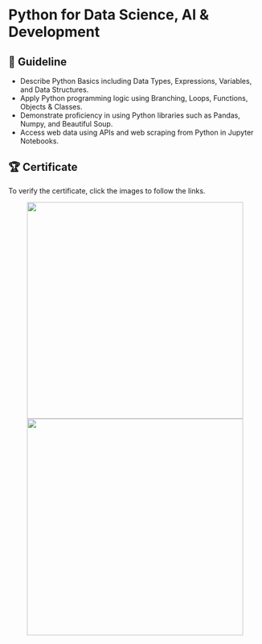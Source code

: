 # Python for Data Science, AI & Development

## 📑 Guideline
- Describe Python Basics including Data Types, Expressions, Variables, and Data Structures.
- Apply Python programming logic using Branching, Loops, Functions, Objects & Classes.
- Demonstrate proficiency in using Python libraries such as Pandas, Numpy, and Beautiful Soup.
- Access web data using APIs and web scraping from Python in Jupyter Notebooks.  

## 🏆 Certificate 
To verify the certificate, click the images to follow the links.

<p align="middle">
  <a href="https://coursera.org/share/3d5df3122afe613b17eb63428966c57b"><img src="https://github.com/wangkuanhua/Image/blob/main/IBM-Data-Science-Professional-Certificate/04.%20Python%20for%20Data%20Science%2C%20AI%20%26%20Development/Certificate-Python_for_Data_Sci_and_AI_Development.png" height="430"></a>
  <a href="https://www.credly.com/badges/7285907f-c2f7-4903-aade-8d9ea3cf64d3"><img src="https://github.com/wangkuanhua/Image/blob/main/IBM-Data-Science-Professional-Certificate/04.%20Python%20for%20Data%20Science%2C%20AI%20%26%20Development/Badge-Python_for_Data_Sci_and_AI_Foundational.png" height="430"></a>
</p>

